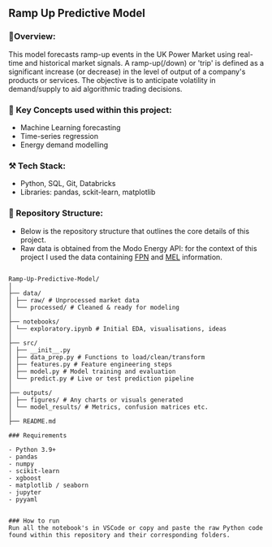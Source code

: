 ## Ramp Up Predictive Model
### 📌Overview:
This model forecasts ramp-up events in the UK Power Market using real-time and historical market signals.  A ramp-up(/down) or 'trip' is defined as a significant increase (or decrease) in the level of output of a company's products or services. The objective is to anticipate volatility in demand/supply to aid algorithmic trading decisions.

### 🧠 Key Concepts used within this project:
- Machine Learning forecasting
- Time-series regression
- Energy demand modelling

### ⚒️ Tech Stack:
- Python, SQL, Git, Databricks
- Libraries: pandas,  sckit-learn, matplotlib

### 📂 Repository Structure:

- Below is the repository structure that outlines the core details of this project.
- Raw data is obtained from the Modo Energy API: for the context of this project I used the data containing [FPN](https://developers.modoenergy.com/reference/physical-notifications) and [MEL](https://developers.modoenergy.com/reference/maximum-export-limit) information.

```

Ramp-Up-Predictive-Model/
│
├── data/
│ ├── raw/ # Unprocessed market data
│ └── processed/ # Cleaned & ready for modeling
│
├── notebooks/
│ └── exploratory.ipynb # Initial EDA, visualisations, ideas
│
├── src/
│ ├── __init__.py
│ ├── data_prep.py # Functions to load/clean/transform
│ ├── features.py # Feature engineering steps
│ ├── model.py # Model training and evaluation
│ └── predict.py # Live or test prediction pipeline
│
├── outputs/
│ ├── figures/ # Any charts or visuals generated
│ └── model_results/ # Metrics, confusion matrices etc.
│
├── README.md

### Requirements

- Python 3.9+
- pandas
- numpy
- scikit-learn
- xgboost
- matplotlib / seaborn
- jupyter
- pyyaml


### How to run
Run all the notebook's in VSCode or copy and paste the raw Python code found within this repository and their corresponding folders.




